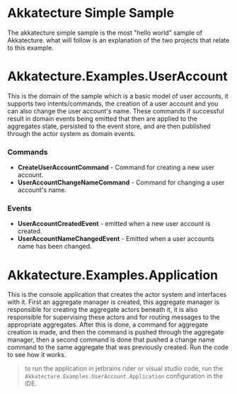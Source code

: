 # Akkatecture Simple Sample

The akkatecture simple sample is the most "hello world" sample of Akkatecture. what will follow is an explanation of the two projects that relate to this example.

# Akkatecture.Examples.UserAccount

This is the domain of the sample which is a basic model of user accounts, it supports two intents/commands, the creation of a user account and you can also change the user account's name. These commands if successful result in domain events being emitted that then are applied to the aggregates state, persisted to the event store, and are then published  through the actor system as domain events.

### Commands
* **CreateUserAccountCommand** - Command for creating a new user account.
* **UserAccountChangeNameCommand** - Command for changing a user account's name.
### Events
* **UserAccountCreatedEvent** - emitted when a new user account is created.
* **UserAccountNameChangedEvent** - Emitted when a user accounts name has been changed.

# Akkatecture.Examples.Application

This is the console application that creates the actor system and interfaces with it. First an aggregate manager is created, this aggregate manager is responsible for creating the aggregate actors beneath it, it is also responsible for supervising these actors and for routing messages to the appropriate aggregates. After this is done, a command for aggregate creation is made, and then the command is pushed through the aggregate manager, then a second command is done that pushed a change name command to the same aggregate that was previously created. Run the code to see how it works.

> to run the application in jetbrains rider or visual studio code, run the `Akkatecture.Examples.UserAccount.Application` configuration in the IDE.